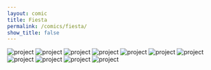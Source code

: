 ```yaml
---
layout: comic
title: Fiesta
permalink: /comics/fiesta/
show_title: false
---
```


<img src='http://i.imgur.com/HbnB0wh.jpg' alt='project' />
<img src='http://i.imgur.com/jXisn6u.jpg' alt='project' />
<img src='http://i.imgur.com/445HJnD.jpg' alt='project' />
<img src='http://i.imgur.com/iGeJdEY.jpg' alt='project' />
<img src='http://i.imgur.com/tVTtHZc.jpg' alt='project' />
<img src='http://i.imgur.com/vW4YTy0.jpg' alt='project' />
<img src='http://i.imgur.com/GeMEWL8.png' alt='project' />
<img src='http://i.imgur.com/ibPe81p.jpg' alt='project' />
<img src='http://i.imgur.com/i53KBjW.jpg' alt='project' />
<img src='http://i.imgur.com/sJLLAOg.jpg' alt='project' />
<img src='http://i.imgur.com/N7vgarr.jpg' alt='project' />